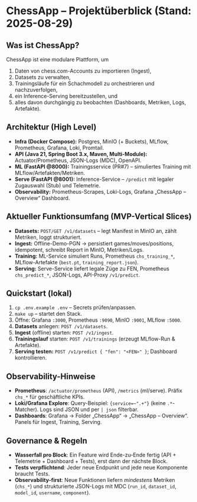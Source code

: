 # ChessApp – Projektüberblick (Stand: 2025-08-29)

## Was ist ChessApp?
ChessApp ist eine modulare Plattform, um
1) Daten von chess.com-Accounts zu importieren (Ingest),
2) Datasets zu verwalten,
3) Trainingsläufe für ein Schachmodell zu orchestrieren und nachzuverfolgen,
4) ein Inference-Serving bereitzustellen, und
5) alles davon durchgängig zu beobachten (Dashboards, Metriken, Logs, Artefakte).

## Architektur (High Level)
- **Infra (Docker Compose):** Postgres, MinIO (+ Buckets), MLflow, Prometheus, Grafana, Loki, Promtail.
- **API (Java 21, Spring Boot 3.x, Maven, Multi-Module):** Actuator/Prometheus, JSON-Logs (MDC), OpenAPI.
- **ML (FastAPI @8000):** Trainingsservice (PR#7) – simuliertes Training mit MLflow/Artefakten/Metriken.
- **Serve (FastAPI @8001):** Inference-Service – `/predict` mit legaler Zugauswahl (Stub) und Telemetrie.
- **Observability:** Prometheus-Scrapes, Loki-Logs, Grafana „ChessApp – Overview“ Dashboard.

## Aktueller Funktionsumfang (MVP-Vertical Slices)
- **Datasets:** `POST/GET /v1/datasets` – legt Manifest in MinIO an, zählt Metriken, loggt strukturiert.
- **Ingest:** Offline-Demo-PGN → persistiert games/moves/positions, idempotent, schreibt Report in MinIO, Metriken/Logs.
- **Training:** ML-Service simuliert Runs, Prometheus `chs_training_*`, MLflow-Artefakte (`best.pt`, `training_report.json`).
- **Serving:** Serve-Service liefert legale Züge zu FEN, Prometheus `chs_predict_*`, JSON-Logs, API-Proxy `/v1/predict`.

## Quickstart (lokal)
1. `cp .env.example .env` – Secrets prüfen/anpassen.
2. `make up` – startet den Stack.
3. Öffne: Grafana `:3000`, Prometheus `:9090`, MinIO `:9001`, MLflow `:5000`.
4. **Datasets** anlegen: `POST /v1/datasets`.
5. **Ingest** (offline) starten: `POST /v1/ingest`.
6. **Trainingslauf** starten: `POST /v1/trainings` (erzeugt MLflow-Run & Artefakte).
7. **Serving testen:** `POST /v1/predict { "fen": "<FEN>" }`; Dashboard kontrollieren.

## Observability-Hinweise
- **Prometheus**: `/actuator/prometheus` (API), `/metrics` (ml/serve). Präfix `chs_*` für geschäftliche KPIs.
- **Loki/Grafana Explore**: Query-Beispiel: `{service=~".+"}` (keine `.*`-Matcher). Logs sind JSON und per `| json` filterbar.
- **Dashboards**: Grafana → Folder „ChessApp“ → „ChessApp – Overview“. Panels für Ingest, Training, Serving.

## Governance & Regeln
- **Wasserfall pro Block**: Ein Feature wird Ende-zu-Ende fertig (API + Telemetrie + Dashboard + Tests), erst dann der nächste Block.
- **Tests verpflichtend**: Jeder neue Endpunkt und jede neue Komponente braucht Tests.
- **Observability-first**: Neue Funktionen liefern *mindestens* Metriken (`chs_*`) und strukturierte JSON-Logs mit MDC (`run_id`, `dataset_id`, `model_id`, `username`, `component`).

